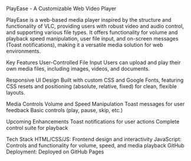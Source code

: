 PlayEase - A Customizable Web Video Player

PlayEase is a web-based media player inspired by the structure and functionality of VLC, providing users with robust video and audio control, and supporting various file types. It offers functionality for volume and playback speed manipulation, user file input, and on-screen messages (Toast notifications), making it a versatile media solution for web environments.

Key Features
User-Controlled File Input
Users can upload and play their own media files, including images, videos, and documents.

Responsive UI Design
Built with custom CSS and Google Fonts, featuring CSS resets and positioning (absolute, relative, fixed) for clean, flexible layouts.

Media Controls
Volume and Speed Manipulation
Toast messages for user feedback
Basic controls (play, pause, skip, etc.)

Upcoming Enhancements
Toast notifications for user actions
Complete control suite for playback

Tech Stack
HTML/CSS/JS: Frontend design and interactivity
JavaScript: Controls and functionality for volume, speed, and media playback
GitHub Deployment: Deployed on GitHub Pages
